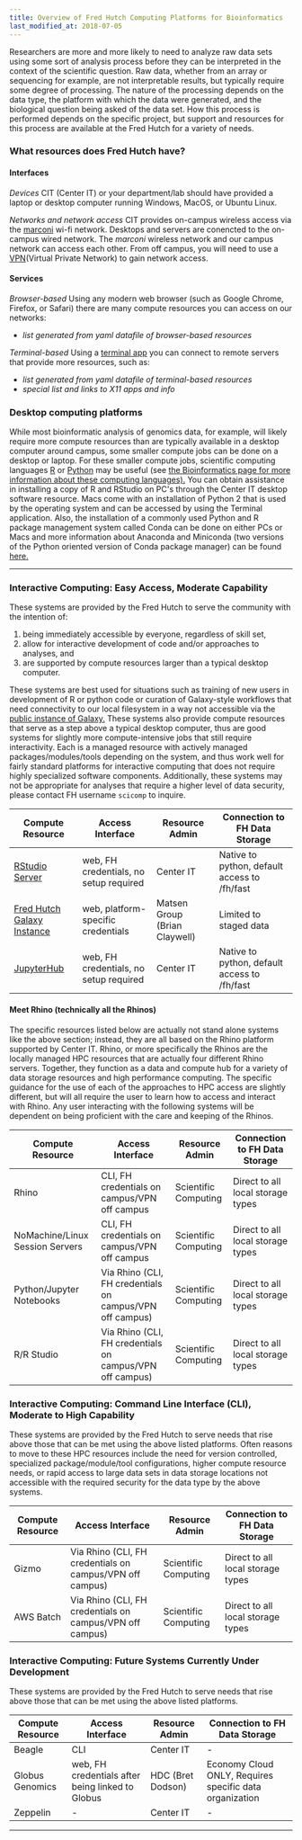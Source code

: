 ```yaml
---
title: Overview of Fred Hutch Computing Platforms for Bioinformatics
last_modified_at: 2018-07-05
---
```

Researchers are more and more likely to need to analyze raw data sets using some sort of analysis process before they can be interpreted in the context of the scientific question. Raw data, whether from an array or sequencing for example, are not interpretable results, but typically require some degree of processing. The nature of the processing depends on the data type, the platform with which the data were generated, and the biological question being asked of the data set.  How this process is performed depends on the specific project, but support and resources for this process are available at the Fred Hutch for a variety of needs.

### What resources does Fred Hutch have?

#### Interfaces

*Devices*
CIT (Center IT) or your department/lab should have provided a laptop or desktop computer running Windows, MacOS, or Ubuntu Linux.

*Networks and network access*
CIT provides on-campus wireless access via the [marconi](https://centernet.fredhutch.org/cn/util/search.html?q=marconi+wireless) wi-fi network. Desktops and servers are conencted to the on-campus wired network. The _marconi_ wireless network and our campus network can access each other. From off campus, you will need to use a [VPN](https://centernet.fredhutch.org/cn/util/search.html?q=vpn)(Virtual Private Network) to gain network access.

#### Services

*Browser-based*
Using any modern web browser (such as Google Chrome, Firefox, or Safari) there are many compute resources you can access on our networks:

- _list generated from yaml datafile of browser-based resources_

*Terminal-based*
Using a [terminal app](computing/terminals) you can connect to remote servers that provide more resources, such as:

- _list generated from yaml datafile of terminal-based resources_
- _special list and links to X11 apps and info_

### Desktop computing platforms
While most bioinformatic analysis of genomics data, for example, will likely require more compute resources than are typically available in a desktop computer around campus, some smaller compute jobs can be done on a desktop or laptop.  For these smaller compute jobs, scientific computing languages [R](https://www.r-project.org) or [Python](https://www.python.org) may be useful (see [the Bioinformatics page for more information about these computing languages).](http://sciwiki.fredhutch.org/bioinformatics/inf_index/) You can obtain assistance in installing a copy of R and RStudio on PC's through the Center IT desktop software resource.  Macs come with an installation of Python 2 that is used by the operating system and can be accessed by using the Terminal application.  Also, the installation of a commonly used Python and R package management system called Conda can be done on either PCs or Macs and more information about Anaconda and Miniconda (two versions of the Python oriented version of Conda package manager) can be found [here.](https://conda.io/docs/glossary.html#anaconda)

---
### Interactive Computing:  Easy Access, Moderate Capability
These systems are provided by the Fred Hutch to serve the community with the intention of:
1. being immediately accessible by everyone, regardless of skill set,
2. allow for interactive development of code and/or approaches to analyses, and
3. are supported by compute resources larger than a typical desktop computer.

 These systems are best used for situations such as training of new users in development of R or python code or curation of Galaxy-style workflows that need connectivity to our local filesystem in a way not accessible via the [public instance of Galaxy.](https://usegalaxy.org/)  These systems also provide compute resources that serve as a step above a typical desktop computer, thus are good systems for slightly more compute-intensive jobs that still require interactivity.  Each is a managed resource with actively managed packages/modules/tools depending on the system, and thus work well for fairly standard platforms for interactive computing that does not require highly specialized software components.  Additionally, these systems may not be appropriate for analyses that require a higher level of data security, please contact FH username `scicomp` to inquire.


Compute Resource | Access Interface | Resource Admin | Connection to FH Data Storage 
--- | --- | --- | --- 
[RStudio Server](http://rstudio.fhcrc.org) | web, FH credentials, no setup required | Center IT | Native to python, default access to /fh/fast 
[Fred Hutch Galaxy Instance](http://galaxy.fredhutch.org/)| web, platform-specific credentials | Matsen Group (Brian Claywell) | Limited to staged data 
[JupyterHub](https://jupyterhub.fhcrc.org/) | web, FH credentials, no setup required | Center IT | Native to python, default access to /fh/fast 

#### Meet Rhino (technically all the Rhinos)
The specific resources listed below are actually not stand alone systems like the above section; instead, they are all based on the Rhino platform supported by Center IT.  Rhino, or more specifically the Rhinos are the locally managed HPC resources that are actually four different Rhino servers. Together, they function as a data and compute hub for a variety of data storage resources and high performance computing.  The specific guidance for the use of each of the approaches to HPC access are slightly different, but will all require the user to learn how to access and interact with Rhino.  Any user interacting with the following systems will be dependent on being proficient with the care and keeping of the Rhinos.

Compute Resource | Access Interface | Resource Admin | Connection to FH Data Storage 
--- | --- | --- | --- 
Rhino | CLI, FH credentials on campus/VPN off campus | Scientific Computing | Direct to all local storage types 
NoMachine/Linux Session Servers | CLI, FH credentials on campus/VPN off campus | Scientific Computing | Direct to all local storage types 
Python/Jupyter Notebooks | Via Rhino (CLI, FH credentials on campus/VPN off campus) | Scientific Computing | Direct to all local storage types 
R/R Studio | Via Rhino (CLI, FH credentials on campus/VPN off campus) | Scientific Computing | Direct to all local storage types 


### Interactive Computing: Command Line Interface (CLI), Moderate to High Capability
These systems are provided by the Fred Hutch to serve needs that rise above those that can be met using the above listed platforms.  Often reasons to move to these HPC resources include the need for version controlled, specialized package/module/tool configurations, higher compute resource needs, or rapid access to large data sets in data storage locations not accessible with the required security for the data type by the above systems.  

Compute Resource | Access Interface | Resource Admin | Connection to FH Data Storage 
--- | --- | --- | --- 
Gizmo | Via Rhino (CLI, FH credentials on campus/VPN off campus) | Scientific Computing | Direct to all local storage types 
AWS Batch | Via Rhino (CLI, FH credentials on campus/VPN off campus) | Scientific Computing |Direct to all local storage types 

### Interactive Computing: Future Systems Currently Under Development
These systems are provided by the Fred Hutch to serve needs that rise above those that can be met using the above listed platforms.

Compute Resource | Access Interface | Resource Admin | Connection to FH Data Storage
--- | --- | --- | --- 
Beagle | CLI | Center IT | - 
Globus Genomics | web, FH credentials after being linked to Globus | HDC (Bret Dodson) | Economy Cloud ONLY, Requires specific data organization 
Zeppelin | - | Center IT | - 

---
